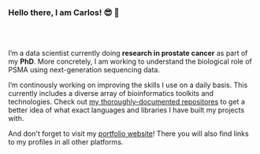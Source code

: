 ### Hello there, I am Carlos! :sunglasses: :palm_tree:

<br/>
<br/>

I’m a data scientist currently doing **research in prostate cancer** as part of my **PhD**. More concretely, I am working to understand the biological role of PSMA using next-generation sequencing data.

I’m continously working on improving the skills I use on a daily basis. This currently includes a diverse array of bioinformatics toolkits and technologies. Check out [my thoroughly-documented repositores](https://github.com/CarlosUziel?tab=repositories&q=&type=source&language=&sort=) to get a better idea of what exact languages and libraries I have built my projects with.

And don't forget to visit my [portfolio website](https://www.carlosuziel-pm.dev/)! There you will also find links to my profiles in all other platforms.
